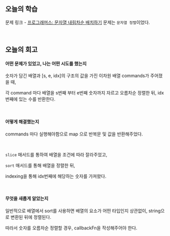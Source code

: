 ## 오늘의 학습
문제 링크 - [프로그래머스: 문자열 내림차순 배치하기](https://school.programmers.co.kr/learn/courses/30/lessons/12917)
문제는 `문자열 정렬`이었다.

<br />

## 오늘의 회고
#### 어떤 문제가 있었고, 나는 어떤 시도를 했는지
숫자가 담긴 배열과 [s, e, idx]의 구조의 값을 가진 이차원 배열 commands가 주어졌을 때,

각 command 마다 배열을 s번째 부터 e번째 숫자까지 자르고 오름차순 정렬한 뒤, idx번째에 있는 수를 반환한다.

<br />

#### 어떻게 해결했는지
commands 마다 실행해야함으로 map 으로 반복문 및 값을 반환해주었다.

<br />

`slice` 매서드를 통하여 배열을 조건에 따라 잘라주었고,

`sort` 매서드를 통해 배열을 정렬한 뒤,

indexing을 통해 idx번째에 해당하는 숫자를 가져왔다.

<br />

#### 무엇을 새롭게 알았는지
일반적으로 배열에서 sort를 사용하면 배열의 요소가 어떤 타입인지 상관없이, string으로 변환된 뒤에 정렬된다.

따라서 숫자를 오름차순 정렬할 경우, callbackFn을 작성해주어야 한다.

